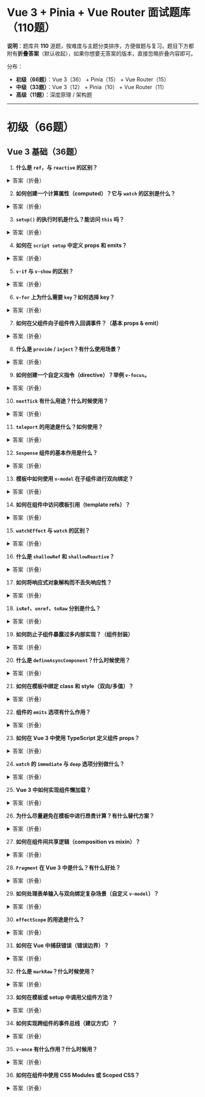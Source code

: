 # Vue 3 + Pinia + Vue Router 面试题库（110题）

**说明**：题库共 **110** 道题，按难度与主题分类排序，方便做题与复习。题目下方都附有**折叠答案**（默认收起），如果你想要无答案的版本，直接忽略折叠内容即可。

分布：
- **初级（66题）**：Vue 3（36） + Pinia（15） + Vue Router（15）
- **中级（33题）**：Vue 3（12） + Pinia（10） + Vue Router（11）
- **高级（11题）**：深度原理 / 架构题

---

# 初级（66题）

## Vue 3 基础（36题）

1. **什么是 `ref`，与 `reactive` 的区别？**
<details><summary>答案（折叠）</summary>
`ref` 创建一个包含单一值的响应式引用对象（`.value`），适用于原始值；`reactive` 将对象转为响应式代理，适合复杂对象。`ref` 在模板中会自动解包。
</details>

2. **如何创建一个计算属性（computed）？它与 `watch` 的区别是什么？**
<details><summary>答案（折叠）</summary>
使用 `import { computed } from 'vue'`，`const x = computed(() => a.value + b.value)`。`computed` 用于基于响应式值的缓存计算并返回新值；`watch` 用于副作用（监听变化并执行回调）。
</details>

3. **`setup()` 的执行时机是什么？能访问 `this` 吗？**
<details><summary>答案（折叠）</summary>
`setup()` 在组件实例创建阶段执行，props 已解析但挂载前。`setup()` 中不能使用 `this`（因为实例还未被代理），应通过返回对象或 `expose` 暴露方法。
</details>

4. **如何在 `script setup` 中定义 props 和 emits？**
<details><summary>答案（折叠）</summary>
使用 `defineProps()` 和 `defineEmits()`：
```js
const props = defineProps({ name: String })
const emit = defineEmits(['save'])
```
</details>

5. **`v-if` 与 `v-show` 的区别？**
<details><summary>答案（折叠）</summary>
`v-if` 是条件渲染，会销毁/重建 DOM；`v-show` 只是切换 `display`，更适合频繁切换的小范围场景。
</details>

6. **`v-for` 上为什么需要 `key`？如何选择 key？**
<details><summary>答案（折叠）</summary>
`key` 帮助 Vue 跟踪节点身份，优化重用。推荐使用稳定且唯一的 id；不要使用索引作为长期可变列表的 key。
</details>

7. **如何在父组件向子组件传入回调事件？（基本 props & emit）**
<details><summary>答案（折叠）</summary>
父组件通过 `:onSave="handle"` 或 `@save="handle"` 监听子组件 `emit('save', payload)`；子组件使用 `emit` 触发事件。
</details>

8. **什么是 `provide` / `inject`？有什么使用场景？**
<details><summary>答案（折叠）</summary>
用于跨多层组件传递依赖或共享状态，避免多层 props 传递。通常用于主题、I18n、依赖注入等场景。
</details>

9. **如何创建一个自定义指令（directive）？举例 `v-focus`。**
<details><summary>答案（折叠）</summary>
定义对象并注册：
```js
app.directive('focus', {
  mounted(el){ el.focus() }
})
```
在组件或全局使用 `<input v-focus />`。
</details>

10. **`nextTick` 有什么用途？什么时候使用？**
<details><summary>答案（折叠）</summary>
`nextTick` 在 DOM 更新完成后运行回调，常用于在数据改变后获取新的 DOM 尺寸或操作 DOM。
</details>

11. **`teleport` 的用途是什么？如何使用？**
<details><summary>答案（折叠）</summary>
`<teleport to="body">...</teleport>` 用于将子树渲染到 DOM 中的其他位置，常用于模态、提示类组件以避免样式/层级问题。
</details>

12. **`Suspense` 组件的基本作用是什么？**
<details><summary>答案（折叠）</summary>
用于等待异步子组件（或 `async setup`）完成渲染，并显示 fallback，占位或加载状态，常用于代码分割与异步数据加载。
</details>

13. **模板中如何使用 `v-model` 在子组件进行双向绑定？**
<details><summary>答案（折叠）</summary>
子组件定义 `modelValue` prop 并 `emit('update:modelValue', value)`；父组件使用 `v-model="value"` 或 `v-model:propName`（自定义）绑定。
</details>

14. **如何在组件中访问模板引用（template refs）？**
<details><summary>答案（折叠）</summary>
使用 `const el = ref(null)` 并在模板 `<div ref="el">`，在 `onMounted` 或 `nextTick` 后可访问 `el.value`。
</details>

15. **`watchEffect` 与 `watch` 的区别？**
<details><summary>答案（折叠）</summary>
`watchEffect` 自动收集依赖并立即执行副作用；`watch` 则显式监听源并提供旧值、新值，用于更精确的副作用控制。
</details>

16. **什么是 `shallowRef` 和 `shallowReactive`？**
<details><summary>答案（折叠）</summary>
浅层响应：只对顶层属性建立响应，适合需要避免深度代理的大对象或第三方库对象。
</details>

17. **如何将响应式对象解构而不丢失响应性？**
<details><summary>答案（折叠）</summary>
使用 `toRefs` 将 `reactive` 的属性转换成 `ref`，或直接使用 `computed` 包装。避免直接解构导致失去响应性。
</details>

18. **`isRef`、`unref`、`toRaw` 分别是什么？**
<details><summary>答案（折叠）</summary>
`isRef` 检测是否为 ref，`unref` 返回 ref 的值或原值，`toRaw` 返回 reactive 对象的原始非代理对象。
</details>

19. **如何防止子组件暴露过多内部实现？（组件封装）**
<details><summary>答案（折叠）</summary>
使用 `expose()` 在 `setup` 显式暴露方法/属性，默认不暴露内部实现；使用 `props`/`emit` 作为外部 API。
</details>

20. **什么是 `defineAsyncComponent`？什么时候使用？**
<details><summary>答案（折叠）</summary>
用于异步加载组件以实现路由分割或按需加载，能够配置 loading/error 超时等选项，减少首屏包体积。
</details>

21. **如何在模板中绑定 class 和 style（双向/多值）？**
<details><summary>答案（折叠）</summary>
`v-bind:class` 支持对象/数组语法：`:class="{ active: isActive }"` 或 `:class="['a', className]"`；style 类似，支持对象或字符串。
</details>

22. **组件的 `emits` 选项有什么作用？**
<details><summary>答案（折叠）</summary>
声明组件可以发出的事件并可对事件参数做验证（类型/形状），帮助文档化与错误提示。
</details>

23. **如何在 Vue 3 中使用 TypeScript 定义组件 props？**
<details><summary>答案（折叠）</summary>
使用 `defineComponent` 或 `script setup` + `defineProps<T>()` 来声明类型；`PropType<T>` 可用于复杂类型注解。
</details>

24. **`watch` 的 `immediate` 与 `deep` 选项分别做什么？**
<details><summary>答案（折叠）</summary>
`immediate: true` 使回调在注册时立即执行一次；`deep: true` 深度监听对象内的变化（代价较高）。
</details>

25. **Vue 3 中如何实现组件懒加载？**
<details><summary>答案（折叠）</summary>
使用动态 `import()` 与 `defineAsyncComponent`，或在路由中用 `() => import('...')` 实现代码分割和懒加载。
</details>

26. **为什么尽量避免在模板中进行昂贵计算？有什么替代方案？**
<details><summary>答案（折叠）</summary>
模板每次渲染会重新计算，昂贵操作影响性能。用 `computed` 缓存结果或在 `setup` 中预计算。
</details>

27. **如何在组件间共享逻辑（composition vs mixin）？**
<details><summary>答案（折叠）</summary>
使用 Composition API（可复用的 composable 函数）代替 mixin，避免命名冲突和不透明依赖，易于测试与复用。
</details>

28. **`Fragment` 在 Vue 3 中是什么？有什么好处？**
<details><summary>答案（折叠）</summary>
组件可以返回多个根节点（Fragment），无需多余的包裹元素，DOM 更简洁。
</details>

29. **如何处理表单输入与双向绑定复杂场景（自定义 `v-model`）？**
<details><summary>答案（折叠）</summary>
使用自定义 `v-model:propName`，在子组件声明 `props: ['modelValue']` 或通过 `defineModel`（script setup）并 `emit('update:propName', val)`。
</details>

30. **`effectScope` 的用途是什么？**
<details><summary>答案（折叠）</summary>
用来创建可手动停止的响应式副作用作用域，便于管理与销毁一组响应式副作用（例如动态创建的组件/插件）。
</details>

31. **如何在 Vue 中捕获错误（错误边界）？**
<details><summary>答案（折叠）</summary>
使用组件选项 `errorCaptured(err, instance, info)` 来捕获子组件错误；全局可以使用 `app.config.errorHandler`。
</details>

32. **什么是 `markRaw`？什么时候使用？**
<details><summary>答案（折叠）</summary>
`markRaw(obj)` 标记对象不被 Vue 转为响应式，适用于第三方库对象或大数据结构以避免代理开销和循环引用问题。
</details>

33. **如何在模板或 setup 中调用父组件方法？**
<details><summary>答案（折叠）</summary>
通过 `emit` 触发事件让父组件处理，或使用 `getCurrentInstance().proxy.$parent`（不推荐）。更好的方式是通过 provide/inject 或 store。
</details>

34. **如何实现跨组件的事件总线（建议方式）？**
<details><summary>答案（折叠）</summary>
推荐使用状态管理（Pinia）或提供/注入（provide/inject）来共享函数或事件处理，不建议使用全局事件总线。
</details>

35. **`v-once` 有什么作用？什么时候用？**
<details><summary>答案（折叠）</summary>
使节点只渲染一次，之后不再更新，适合静态内容优化渲染性能。
</details>

36. **如何在组件中使用 CSS Modules 或 Scoped CSS？**
<details><summary>答案（折叠）</summary>
在 `<style scoped>` 中写样式会生成属性选择器防止冲突；CSS Modules 可在构建工具（如 Vite）配置并通过 `:class="$style.foo"` 使用。
</details>


## Pinia 基础（15题）

37. **Pinia 是什么？为什么选它代替 Vuex？**
<details><summary>答案（折叠）</summary>
Pinia 是 Vue 官方推荐的状态管理库，API 更简洁、基于 Composition API 设计、类型友好、支持模块化、插件机制和 devtools，学习曲线更低。
</details>

38. **如何创建一个基本的 Pinia store？举例。**
<details><summary>答案（折叠）</summary>
```js
import { defineStore } from 'pinia'
export const useCounter = defineStore('counter', {
 state: ()=> ({ count: 0 }),
 getters: { double: (state) => state.count * 2 },
 actions: { inc(){ this.count++ } }
})
```
</details>

39. **store 的 `state`、`getters`、`actions` 分别是什么角色？**
<details><summary>答案（折叠）</summary>
`state` 保存响应式数据，`getters` 类似计算属性（基于 state），`actions` 用于修改 state 和处理副作用（可以是异步）。
</details>

40. **如何在组件中使用 store？**
<details><summary>答案（折叠）</summary>
在组件中 `const store = useCounter()`，直接读取 `store.count` 或调用 `store.inc()`。在 setup 外也可直接调用（需在 Pinia 安装后）。
</details>

41. **Pinia 与组件组合函数（composables）如何配合？**
<details><summary>答案（折叠）</summary>
Store 本身就是可复用的组合 API，可在 composable 内使用 store 或在 store 中调用 composable，实现分层逻辑。
</details>

42. **如何在 Pinia 中进行异步操作？（示例）**
<details><summary>答案（折叠）</summary>
在 `actions` 中使用 `async`：
```js
async fetch(){ this.items = await api.get() }
```
Actions 支持返回 Promise，组件可以 `await store.fetch()`。
</details>

43. **如何持久化 Pinia 的 state？有什么常用方案？**
<details><summary>答案（折叠）</summary>
使用插件如 `pinia-plugin-persistedstate` 或自定义插件在 `subscribe` 时写入 `localStorage`/`sessionStorage`，并在初始化时恢复。
</details>

44. **如何在组件中只监听 store 的某个字段变化？**
<details><summary>答案（折叠）</summary>
在组件中使用 `watch(() => store.field, (newVal)=>{})` 或使用 `storeToRefs(store)` 解构出响应式 refs 再 watch。
</details>

45. **Pinia 的热重载（HMR）如何工作？**
<details><summary>答案（折叠）</summary>
Pinia 支持开发模式下的 HMR，store 定义在模块中时会在模块替换时保留 state 并替换逻辑，依赖构建工具实现。
</details>

46. **如何在多个组件间共享同一个 store 实例？**
<details><summary>答案（折叠）</summary>
通过 `useStore()`（同一个 id）在不同组件中调用会返回同一单例 store 实例（在同一应用/上下文中）。
</details>

47. **Pinia 是否支持模块化命名空间（namespaced）？**
<details><summary>答案（折叠）</summary>
Pinia 的 store 天然就是模块化的，每个 `defineStore` 都有唯一 id；不需要像 Vuex 那样额外配置 namespaced。
</details>

48. **如何在 setup 外部使用 store（例如在普通 JS 文件）？**
<details><summary>答案（折叠）</summary>
需确保 Pinia 已创建并挂载到 app 后，可直接 `useStore()` 使用；在服务端或测试中需要创建独立的 Pinia 实例并注入。
</details>

49. **如何在 Pinia 中实现依赖注入（store 之间互用）？**
<details><summary>答案（折叠）</summary>
在 store 中直接导入并调用另一个 store（避免循环依赖），或在动作中注入 `this` 与 `useOtherStore()`。
</details>

50. **Pinia 的 `mapState` / `mapActions` 如何在 Options API 中使用？**
<details><summary>答案（折叠）</summary>
通过 `import { mapState, mapActions } from 'pinia'` 在 `computed`/`methods` 中映射，但更推荐使用 Composition API 的 `useStore()`。
</details>

51. **Pinia 与 Vue 组件的 devtools 集成如何开启？**
<details><summary>答案（折叠）</summary>
安装 Pinia 时（`app.use(createPinia())`）在开发环境自动启用 devtools；确保 browser extension 已安装。
</details>

52. **如何在 SSR 场景下使用 Pinia？**
<details><summary>答案（折叠）</summary>
创建独立 Pinia 实例用于每次请求（避免全局单例），在服务端填充 state 并序列化到页面进行客户端 hydration。
</details>

53. **什么是 `storeToRefs`？为什么要使用？**
<details><summary>答案（折叠）</summary>
将 store 的 reactive state 转为 refs，便于解构并保持响应性（避免直接解构丢失响应）。
</details>

54. **如何对 Pinia 的 state 进行类型约束（TypeScript）？**
<details><summary>答案（折叠）</summary>
在定义 `defineStore` 时通过泛型或在 `state: ()=> ({}) as StateType` 指定类型，actions/getters 会推断出类型。
</details>

55. **Pinia 的插件机制是如何工作的？**
<details><summary>答案（折叠）</summary>
通过 `pinia.use(plugin)` 注册插件，插件会在 store 创建时运行，可扩展 store API、订阅事件或注入持久化逻辑。
</details>


## Vue Router 基础（15题）

56. **如何创建 Vue Router 实例（基本示例）？**
<details><summary>答案（折叠）</summary>
```js
import { createRouter, createWebHistory } from 'vue-router'
const router = createRouter({ history: createWebHistory(), routes })
app.use(router)
```
</details>

57. **`router-link` 与 `router.push` 的区别？**
<details><summary>答案（折叠）</summary>
`router-link` 是模板组件用于声明式导航，`router.push` 是编程式导航在 JS 中调用。
</details>

58. **什么是动态路由？如何定义路由参数？**
<details><summary>答案（折叠）</summary>
在路由路径中使用 `:id`（如 `/user/:id`），在组件中通过 `useRoute().params.id` 访问，或在 props 模式下接收为 prop。
</details>

59. **如何将路由参数作为组件 props 传入？**
<details><summary>答案（折叠）</summary>
路由配置中使用 `props: true` 或函数 `props: route => ({ id: route.params.id })`。
</details>

60. **如何配置嵌套路由？举例简单结构。**
<details><summary>答案（折叠）</summary>
在父路由中定义 `children: [{ path: 'child', component: Child }]`，父组件需包含 `<router-view />` 以渲染子路由。
</details>

61. **如何实现路由懒加载？**
<details><summary>答案（折叠）</summary>
在路由定义中使用动态导入：`component: () => import('./views/MyView.vue')`，构建会生成代码分割块。
</details>

62. **`beforeEach` 全局守卫的用途？它的参数是什么？**
<details><summary>答案（折叠）</summary>
用于在每次导航前执行逻辑（如鉴权），参数 `(to, from, next)`（Vue Router 4 也支持返回 `false`/路径/Promise 等）。
</details>

63. **如何处理 404（找不到路由）？**
<details><summary>答案（折叠）</summary>
在路由表末尾添加 `{ path: '/:pathMatch(.*)*', name: 'NotFound', component: NotFound }` 捕获未匹配的路径。
</details>

64. **路由中 `meta` 的作用？怎么在守卫中使用它？**
<details><summary>答案（折叠）</summary>
`meta` 用于存放路由元信息（如 `requiresAuth`），在守卫中通过 `to.meta.requiresAuth` 检测并处理逻辑。
</details>

65. **`replace` 与 `push` 的区别？**
<details><summary>答案（折叠）</summary>
`push` 会向 history 堆栈添加新记录，`replace` 替换当前记录（不会新增历史）。
</details>

66. **如何在路由中控制滚动行为？**
<details><summary>答案（折叠）</summary>
在 `createRouter` 时传入 `scrollBehavior(to, from, savedPosition)` 返回期望位置（如 `savedPosition`、`{ top:0 }` 或滚动到锚点）。
</details>

67. **如何在导航失败（navigation failure）时做错误处理？**
<details><summary>答案（折叠）</summary>
`router.push()` 返回一个 Promise，可捕获错误；也可监听 `router.onError` 做全局错误处理。
</details>

68. **`router.isReady()` 有什么用途？**
<details><summary>答案（折叠）</summary>
在 SSR 或需要等待初始导航完成后再挂载应用时使用，返回一个 Promise，确保路由解析完毕。
</details>

69. **如何实现命名路由并用其跳转？**
<details><summary>答案（折叠）</summary>
路由配置 `name: 'user'`，跳转 `router.push({ name: 'user', params: { id: 1 } })` 更稳健地管理路径变更。
</details>

70. **`alias` 与 `redirect` 的区别？**
<details><summary>答案（折叠）</summary>
`redirect` 会重定向到另一路由（URL 变更）；`alias` 提供同一路由的别名访问（URL 显示 alias，但匹配到同一路由记录）。
</details>

71. **路由导航守卫的执行顺序（全局、路由独享、组件内）？**
<details><summary>答案（折叠）</summary>
执行顺序：全局 `beforeEach` -> 路由独享 `beforeEnter` -> 组件内 `beforeRouteEnter` -> 解析后 `beforeResolve` -> `afterEach`。组件内 `beforeRouteLeave` 在离开组件时触发。
</details>

72. **如何在 `<router-link>` 中设置 active-class？**
<details><summary>答案（折叠）</summary>
使用 `active-class` 或全局配置 `linkActiveClass`，或者在 CSS 使用默认 `.router-link-active`。
</details>

---

# 中级（33题）

## Vue 3 进阶（12题）

73. **解释 Vue 3 响应式系统中 `track` 与 `trigger` 的作用。**
<details><summary>答案（折叠）</summary>
`track` 在 getter 中收集依赖（记录哪个 effect 依赖了哪个属性），`trigger` 在 setter 中触发依赖的 effects 重新运行，实现响应式更新。
</details>

74. **如何实现一个可复用的 `useFetch` composable？要考虑哪些边界情况？**
<details><summary>答案（折叠）</summary>
`useFetch` 返回 data、loading、error、refresh；需处理请求取消（AbortController）、错误捕获、SSR 支持、缓存策略和重复请求去重。
</details>

75. **`computed` 的缓存失效有哪些触发条件？**
<details><summary>答案（折叠）</summary>
当其依赖的任一响应式源发生改变时缓存失效，下一次访问会重新计算。若依赖为对象内部属性改变（需要深度依赖收集），则会触发。
</details>

76. **解释 `reactive` 与 `Proxy` 的实现优势与限制。**
<details><summary>答案（折叠）</summary>
`Proxy` 能拦截读取/写入/删除操作，支持动态属性并能代理数组；限制包括无法代理某些内建对象或非对象值，以及不能直接代理原生 getter-only 情况，需要注意 `this` 绑定问题。
</details>

77. **如何实现防抖/节流的 composable？要注意依赖问题吗？**
<details><summary>答案（折叠）</summary>
将回调封装在 `ref` 或 `function` 中，使用 `setTimeout`/`Date` 控制执行；注意在依赖变化时清理 timer，避免闭包捕获过时的值。
</details>

78. **如何用 `markRaw` 或 `toRaw` 优化性能或避免代理问题？**
<details><summary>答案（折叠）</summary>
对第三方大型对象或无法序列化的对象使用 `markRaw` 防止深度代理；用 `toRaw` 获取原始对象用于低层处理或比较。
</details>

79. **解释 `render` 函数与 JSX 的应用场景及优缺点。**
<details><summary>答案（折叠）</summary>
`render`/JSX 提供更灵活的条件渲染和动态节点生成，适合库或复杂 UI；缺点是可读性比模板差，调试与模板语法集成较弱。
</details>

80. **如何避免大型列表渲染的性能问题？有什么技巧？**
<details><summary>答案（折叠）</summary>
使用分页/虚拟滚动（virtual scrolling）、适当 key、`v-once`、尽量减少子组件的响应式依赖、懒加载图片与资源。
</details>

81. **解释 `watch` 中的 `flush` 选项（pre/post/sync）有何不同？**
<details><summary>答案（折叠）</summary>
`pre` 在组件更新之前触发（用于同步异步前的准备），`post` 在 DOM 更新后触发（默认），`sync` 同步执行（立即）。
</details>

82. **如何实现一个带取消功能的异步操作（例如按键触发的请求）？**
<details><summary>答案（折叠）</summary>
使用 `AbortController` 或维护一个标志/计数器，在新的请求开始时取消/忽略旧请求的结果，并在组件卸载时清理。
</details>

83. **当一个 reactive 对象的属性被替换时（整体赋值），如何保证视图更新？**
<details><summary>答案（折叠）</summary>
直接替换对象引用（`state.obj = newObj`）会触发更新；避免仅替换内部某些不可观察属性。对于深层属性，确保使用响应式方法或赋予新对象。
</details>

84. **如何测试 Vue 3 组件（单元测试）？常用工具和策略。**
<details><summary>答案（折叠）</summary>
使用 `@vue/test-utils` 与 Jest/Vitest，测试 props、events、DOM 渲染和行为；对异步逻辑使用 `flushPromises` 与 `nextTick`，对 composables 可单独导出并单测。
</details>


## Pinia 进阶（10题）

85. **如何给 Pinia 写一个插件（插件 API 简述）？**
<details><summary>答案（折叠）</summary>
插件接收 `context`（`store`、`app`、`pinia`），通过 `pinia.use(plugin)` 注册，在 plugin 中可扩展 store（如 `store.$subscribe`、注入方法或持久化逻辑）。
</details>

86. **如何为 Pinia 实现持久化插件（大概思路）？**
<details><summary>答案（折叠）</summary>
在插件初始化时从 storage 恢复 state（`store.$patch`），并通过 `store.$subscribe` 监听变更写入 storage，可按 store id 或 keys 选择性持久化。
</details>

87. **如何在服务端渲染中同步 Pinia 状态（hydrate）？**
<details><summary>答案（折叠）</summary>
服务端渲染时创建独立 pinia 实例并在服务端填充 store，序列化 state 到 HTML；客户端创建 pinia 并用 `store.$patch` 恢复服务端状态后再挂载应用。
</details>

88. **Pinia 中如何实现模块之间的依赖注入且避免循环依赖？**
<details><summary>答案（折叠）</summary>
通过在 action 中动态 `useOtherStore()` 而不是在模块顶层导入，或拆分职责、抽象公共逻辑到 composable，避免直接循环引用。
</details>

89. **如何对 Pinia store 做权限/隔离（多租户或不同用户）？**
<details><summary>答案（折叠）</summary>
为不同租户创建不同的 store 实例或在 state 中区分 namespace，结合插件在初始化时注入上下文（如 tenantId）并基于此过滤数据。
</details>

90. **如何对 Pinia 的 actions 做事务化（批量回滚）？**
<details><summary>答案（折叠）</summary>
通过在 action 内部先保存旧 state 快照（`toRaw` 或深拷贝），执行变更并在失败时使用 `store.$patch` 恢复快照；或使用插件封装事务 API。
</details>

91. **在大型项目中，如何组织 Pinia 的 store 文件结构？**
<details><summary>答案（折叠）</summary>
按域（feature）划分目录，每个功能一或多个 store，公共 utils/composables 放共享目录，store 使用 index 汇总并文档化 id。
</details>

92. **如何为 Pinia store 编写单元测试？（思路）**
<details><summary>答案（折叠）</summary>
在测试中创建 Pinia 实例并注入到组件/函数，mock API 调用，测试 state/getters/actions 的行为，使用 `createTestingPinia` 等工具简化。
</details>

93. **如何在 Pinia 中监听 state 变化并触发副作用（subscribe）？**
<details><summary>答案（折叠）</summary>
使用 `store.$subscribe((mutation, state) => {})` 监听变化，mutation 包含变更信息，可用于持久化或日志。
</details>

94. **Pinia 如何支持按需加载 store（动态注册）？**
<details><summary>答案（折叠）</summary>
`defineStore` 是惰性注册的，第一次调用 `useStore()` 时会注册该 store；可和路由懒加载结合实现按需 store 加载。
</details>


## Vue Router 进阶（11题）

95. **路由懒加载与 webpack chunk name 的关系如何控制？**
<details><summary>答案（折叠）</summary>
使用动态 `import(/* webpackChunkName: "group" */ './MyView.vue')` 注释或 Vite 的约定来控制 chunk 命名与分组，利于调试和缓存策略。
</details>

96. **如何实现基于 `meta` 的权限路由（示例流程）？**
<details><summary>答案（折叠）</summary>
在路由 meta 设置 `requiresAuth`，全局 `beforeEach` 检查 `to.meta` 并验证用户状态，若未登录重定向到登录页并保留回跳信息。
</details>

97. **解释路由守卫中异步验证的正确使用方式（避免导航闪烁）。**
<details><summary>答案（折叠）</summary>
在守卫中返回 Promise 或 `next()`，对异步操作进行等待，最好配合全局加载状态或延迟显示进度条以避免闪烁，并在异常时返回 `false` 或重定向。
</details>

98. **如何在路由导航时实现数据预取（prefetch）？**
<details><summary>答案（折叠）</summary>
在路由守卫（如 `beforeEnter` 或全局 `beforeEach`）中触发数据加载并等待，或在组件 `setup` 中使用 `async setup` 与 Suspense；也可在路由变更前并行 prefetch 静态资源。
</details>

99. **解释 `history` 模式的差异（HTML5 history vs hash vs Web History）以及服务端配置注意点。**
<details><summary>答案（折叠）</summary>
`createWebHistory` 使用 HTML5 history（漂亮的 URL），需要服务端对所有非静态请求返回 index.html；`hash` 模式使用 `#` 不需服务端配置；还有 `memory` 用于测试/SSR。
</details>

100. **如何缓存路由组件（keep-alive）并控制哪些路由被缓存？**
<details><summary>答案（折叠）</summary>
使用 `<keep-alive include="ComponentName" exclude>` 或动态控制 `include`，在组件中使用 `activated`/`deactivated` 生命周期管理缓存行为。
</details>

101. **路由重定向和导航守卫中如何传递原始目标（用于登录后回跳）？**
<details><summary>答案（折叠）</summary>
重定向到登录页时在 query 中附带 `redirect` 或 `from`，登录成功后读取该参数并用 `router.replace` 跳回原目标。
</details>

102. **如何处理多个并发导航（重复点击）导致的导航取消错误？**
<details><summary>答案（折叠）</summary>
捕获 `router.push` 的 Promise 错误并忽略导航取消（`isNavigationFailure(err, NavigationFailureType.cancelled)`），或在操作按钮上禁用防重复提交。
</details>

103. **如何实现路由级别的滚动恢复（back/forward）？**
<details><summary>答案（折叠）</summary>
在 `scrollBehavior` 中使用 `savedPosition` 返回上次的滚动位置（浏览器 forward/back 操作会提供该位置）。
</details>

104. **Vue Router 中如何处理动态匹配优先级？例如 `/user/:id` 与 `/user/profile` 的匹配顺序。**
<details><summary>答案（折叠）</summary>
静态路径优先于动态路径，路由表顺序也会影响匹配，设计时把更具体的路由放在前面以避免冲突。
</details>

---

# 高级（11题）

105. **解释 Vue 3 响应式系统的核心数据结构（effect、dep、targetMap）。**
<details><summary>答案（折叠）</summary>
核心是 `effect`（副作用函数），`track`/`trigger` 操作会在 `targetMap`（WeakMap）中记录 `target` -> `key` -> `dep`（依赖集合）。当属性变化时根据 `dep` 触发关联的 effects。
</details>

106. **描述虚拟 DOM（VNode）在 Vue 中的生命周期，从创建到打补丁（patch）。**
<details><summary>答案（折叠）</summary>
组件渲染产生 VNode，渲染器比较新旧 VNode（diff）并生成 patch 操作，最后应用到真实 DOM。patch 包括创建、更新、移动、删除等步骤。
</details>

107. **解释 Vue 的调度器（scheduler）与微任务队列，为什么 `nextTick` 有时表现为异步？**
<details><summary>答案（折叠）</summary>
Vue 在响应式变化时把 effect 推入一个队列并使用微任务（Promise.then 或 queueMicrotask）批量刷新，`nextTick` 实际上是在该刷新周期之后执行，保证 DOM 已更新。
</details>

108. **Vue 编译器如何处理模板指令（简述 transform & codegen 流程）？**
<details><summary>答案（折叠）</summary>
编译分解析（parser）-> 转换（transform）-> 代码生成（codegen）。transform 阶段将 AST 转换为更适合运行时的形式并应用优化（如静态提升），最后生成渲染函数代码。
</details>

109. **描述 Pinia store 的内部注册与 state 响应化过程（高层次）。**
<details><summary>答案（折叠）</summary>
定义 store 时 Pinia 会根据 id 创建内部记录，state 使用 Vue 的 `reactive`/`ref` 转为响应式，并注册订阅者用于 devtools 与持久化插件。
</details>

110. **Vue Router 的路由匹配（matcher）大致是如何实现的？（高层）**
<details><summary>答案（折叠）</summary>
Router 将路由定义转换成一棵或多组匹配树/正则，匹配时按顺序测试每个记录并提取 params，支持嵌套与通配符，最终返回匹配记录栈用于渲染。
</details>

---

> 以上为 **110 道面试题与折叠答案**。如果你需要：
> - 导出为 **Markdown / PDF / .md 文件**，我可以帮你生成下载链接；
> - 生成 **仅题目（无答案）** 的版本；
> - 或 **按公司岗位（前端/高级/架构）定制题库**，我也可以进一步筛选与调整。

你想要哪一种后续操作？

